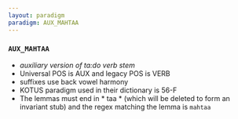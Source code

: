 ```yaml
---
layout: paradigm
paradigm: AUX_MAHTAA
---
```

### ` AUX_MAHTAA `

* _auxiliary version of ta:do verb stem_
* Universal POS is AUX and legacy POS is VERB
* suffixes use back vowel harmony
* KOTUS paradigm used in their dictionary is 56-F
* The lemmas must end in * taa * (which will be deleted to form an invariant stub) and the regex matching the lemma is ` mahtaa `
